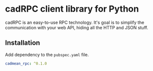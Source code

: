 # cadRPC client library for Python

cadRPC is an easy-to-use RPC technology. It's goal is to simplify the communication with your web API, hiding all the HTTP and JSON stuff.

## Installation

Add dependency to the ```pubspec.yaml``` file.
```yaml
cadmean_rpc: ^0.1.0
```
